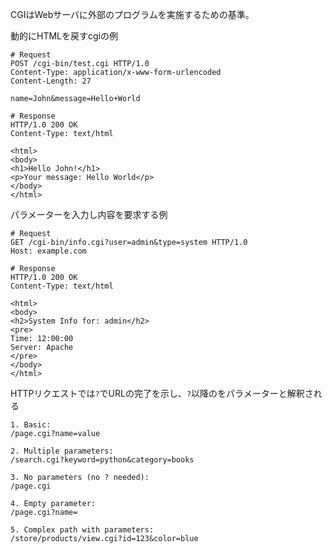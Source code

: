 CGIはWebサーバに外部のプログラムを実施するための基準。

動的にHTMLを戻すcgiの例
```HTTP
# Request
POST /cgi-bin/test.cgi HTTP/1.0
Content-Type: application/x-www-form-urlencoded
Content-Length: 27

name=John&message=Hello+World

# Response
HTTP/1.0 200 OK
Content-Type: text/html

<html>
<body>
<h1>Hello John!</h1>
<p>Your message: Hello World</p>
</body>
</html>

```

パラメーターを入力し内容を要求する例
```Http
# Request
GET /cgi-bin/info.cgi?user=admin&type=system HTTP/1.0
Host: example.com

# Response
HTTP/1.0 200 OK
Content-Type: text/html

<html>
<body>
<h2>System Info for: admin</h2>
<pre>
Time: 12:00:00
Server: Apache
</pre>
</body>
</html>
```

HTTPリクエストでは`?`でURLの完了を示し、`?`以降のをパラメーターと解釈される
```HTTP
1. Basic:
/page.cgi?name=value

2. Multiple parameters:
/search.cgi?keyword=python&category=books

3. No parameters (no ? needed):
/page.cgi

4. Empty parameter:
/page.cgi?name=

5. Complex path with parameters:
/store/products/view.cgi?id=123&color=blue
```